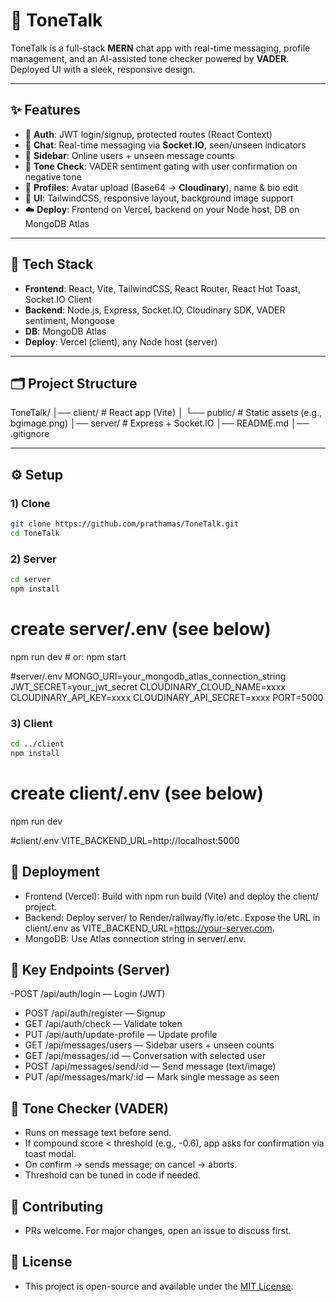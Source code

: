 # 🎨 ToneTalk

ToneTalk is a full-stack **MERN** chat app with real-time messaging, profile management, and an AI-assisted tone checker powered by **VADER**. Deployed UI with a sleek, responsive design.

---

## ✨ Features
- 🔐 **Auth**: JWT login/signup, protected routes (React Context)
- 💬 **Chat**: Real-time messaging via **Socket.IO**, seen/unseen indicators
- 🧭 **Sidebar**: Online users + unseen message counts
- 🧪 **Tone Check**: VADER sentiment gating with user confirmation on negative tone
- 👤 **Profiles**: Avatar upload (Base64 → **Cloudinary**), name & bio edit
- 🎨 **UI**: TailwindCSS, responsive layout, background image support
- ☁️ **Deploy**: Frontend on Vercel, backend on your Node host, DB on MongoDB Atlas

---

## 🧰 Tech Stack
- **Frontend**: React, Vite, TailwindCSS, React Router, React Hot Toast, Socket.IO Client
- **Backend**: Node.js, Express, Socket.IO, Cloudinary SDK, VADER sentiment, Mongoose
- **DB**: MongoDB Atlas
- **Deploy**: Vercel (client), any Node host (server)

---

## 🗂️ Project Structure
  ToneTalk/
  │── client/ # React app (Vite)
  │ └── public/ # Static assets (e.g., bgimage.png)
  │── server/ # Express + Socket.IO
  │── README.md
  │── .gitignore

---

## ⚙️ Setup

### 1) Clone
```bash
git clone https://github.com/prathamas/ToneTalk.git
cd ToneTalk
```
### 2) Server
```bash
cd server
npm install
```
# create server/.env (see below)
npm run dev   # or: npm start

#server/.env
MONGO_URI=your_mongodb_atlas_connection_string
JWT_SECRET=your_jwt_secret
CLOUDINARY_CLOUD_NAME=xxxx
CLOUDINARY_API_KEY=xxxx
CLOUDINARY_API_SECRET=xxxx
PORT=5000

### 3) Client
```bash
cd ../client
npm install
```
# create client/.env (see below)
npm run dev

#client/.env
VITE_BACKEND_URL=http://localhost:5000

## 🚀 Deployment

- Frontend (Vercel): Build with npm run build (Vite) and deploy the client/ project.
- Backend: Deploy server/ to Render/railway/fly.io/etc. Expose the URL in client/.env as VITE_BACKEND_URL=https://your-server.com.
- MongoDB: Use Atlas connection string in server/.env.

 ## 🔌 Key Endpoints (Server)

-POST /api/auth/login — Login (JWT)
- POST /api/auth/register — Signup
- GET /api/auth/check — Validate token
- PUT /api/auth/update-profile — Update profile
- GET /api/messages/users — Sidebar users + unseen counts
- GET /api/messages/:id — Conversation with selected user
- POST /api/messages/send/:id — Send message (text/image)
- PUT /api/messages/mark/:id — Mark single message as seen

## 🧪 Tone Checker (VADER)

- Runs on message text before send.
- If compound score < threshold (e.g., -0.6), app asks for confirmation via toast modal.
- On confirm → sends message; on cancel → aborts.
- Threshold can be tuned in code if needed.

## 🤝 Contributing

- PRs welcome. For major changes, open an issue to discuss first.
  
## 📄 License

- This project is open-source and available under the [MIT License](LICENSE).






